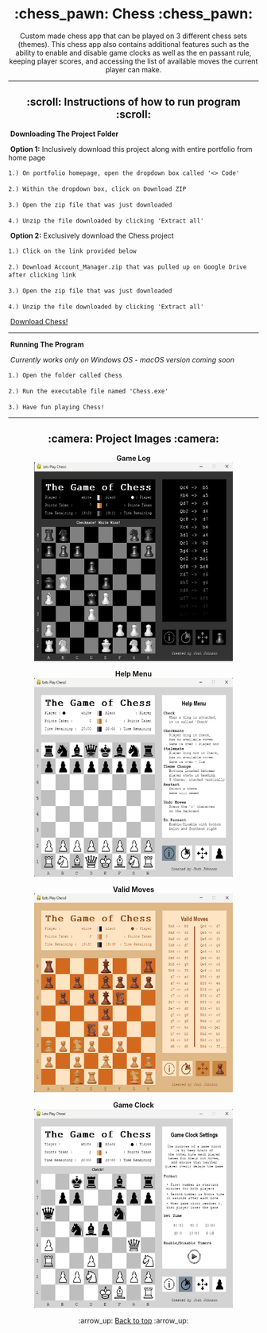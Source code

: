 <h1 align='center'>:chess_pawn: Chess :chess_pawn:</h1>
<p align='center'>
    Custom made chess app that can be played on 3 different chess sets (themes). This chess app also contains additional features 
    such as the ability to enable and disable game clocks as well as the en passant rule, keeping player scores, and 
    accessing the list of available moves the current player can make.
</p>

---
<!-- instruction section -->
<h2 align='center'>:scroll: Instructions of how to run program :scroll:</h2>

&nbsp;**Downloading The Project Folder**

&nbsp;**Option 1:** Inclusively download this project along with entire portfolio from home page

    1.) On portfolio homepage, open the dropdown box called '<> Code'

    2.) Within the dropdown box, click on Download ZIP

    3.) Open the zip file that was just downloaded

    4.) Unzip the file downloaded by clicking 'Extract all'

&nbsp;**Option 2:** Exclusively download the Chess project

    1.) Click on the link provided below

    2.) Download Account_Manager.zip that was pulled up on Google Drive after clicking link

    3.) Open the zip file that was just downloaded

    4.) Unzip the file downloaded by clicking 'Extract all'

&nbsp;<a href="https://drive.google.com/file/d/1j7yMjDVD1lZuNrEZI-7gKghA7E9bHbnL/view?usp=drive_web">Download Chess!</a>

<hr>

&nbsp;**Running The Program**

&nbsp;*Currently works only on Windows OS - macOS version coming soon*

    1.) Open the folder called Chess

    2.) Run the executable file named 'Chess.exe'

    3.) Have fun playing Chess!

---
<h2 align='center'>:camera: Project Images :camera:</h2>
<div align='center'>

**Game Log**<br>
<img width="400" height="400" alt="Game Log" src="Project_Images/Game_Log.png">

**Help Menu**<br>
<img width="400" height="400" alt="Help Menu" src="Project_Images/Help_Menu.png">

**Valid Moves**<br>
<img width="400" height="400" alt="Valid Moves" src="Project_Images/Valid_Moves.png">

**Game Clock**<br>
<img width="400" height="400" alt="Game Clock" src="Project_Images/Game_Clock.png">
</div>

<!-- footer section -->
<div align='center'>
    <p>:arrow_up: <a href="#chess_pawn-Chess-chess_pawn">Back to top</a> :arrow_up:</p>
</div>
